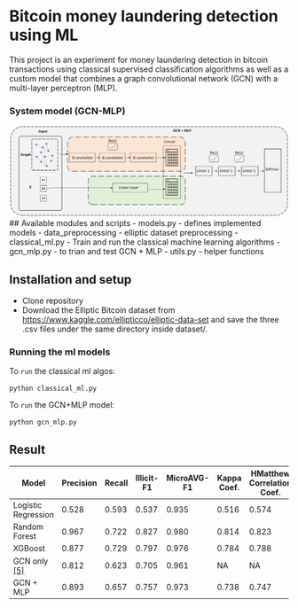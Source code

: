 # Bitcoin money laundering detection using ML

This project is an experiment for money laundering detection in bitcoin transactions using classical supervised classification algorithms as well as a custom model that combines a graph convolutional network (GCN) with a multi-layer perceptron (MLP).

### System model (GCN-MLP)
<img src="https://raw.githubusercontent.com/SenayGe/bitcoin-fraud-detection-using-machine-learning/main/figures/sys_model.png" >
## Available modules and scripts
- models.py - defines implemented models
- data_preprocessing - elliptic dataset preprocessing
- classical_ml.py - Train and run the classical machine learning algorithms
- gcn_mlp.py - to trian and test GCN + MLP
- utils.py - helper functions

## Installation and setup
- Clone repository  <br />
- Download the Elliptic Bitcoin dataset from https://www.kaggle.com/ellipticco/elliptic-data-set and save the three .csv files under the same directory inside dataset/.
### Running the ml models
To `run` the classical ml algos:
```
python classical_ml.py
```
To `run` the GCN+MLP model:
```
python gcn_mlp.py
```
## Result

| Model | Precision | Recall | Illicit-F1 | MicroAVG-F1 | Kappa Coef.| HMatthew Correlation Coef. |
| -------- | -------- | -------- | -------- | -------- | -------- | -------- |
| Logistic Regression   | 0.528   | 0.593   | 0.537   | 0.935   | 0.516   | 0.574   |
| Random Forest   | 0.967   | 0.722  | 0.827  | 0.980  | 0.814  | 0.823  |
| XGBoost  | 0.877  | 0.729  | 0.797  | 0.976  | 0.784  | 0.788  |
| GCN only [[5]](https://arxiv.org/abs/1908.02591) | 0.812  | 0.623  | 0.705  | 0.961  | NA  | NA  |
| GCN + MLP  | 0.893  | 0.657   | 0.757   | 0.973   | 0.738   | 0.747    |


